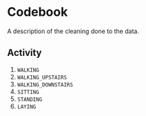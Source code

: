 Codebook
========
A description of the cleaning done to the data.

Activity
--------
1. `WALKING`
2. `WALKING_UPSTAIRS`
3. `WALKING_DOWNSTAIRS`
4. `SITTING`
5. `STANDING`
6. `LAYING`

